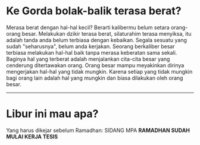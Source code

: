 # Ke Gorda bolak-balik terasa berat?
Merasa berat dengan hal-hal kecil? Berarti kalibermu belum setara orang-orang besar. Melakukan dzikir terasa berat, silaturahim terasa menyiksa, itu adalah tanda anda belum terbiasa dengan kebaikan. Segala sesuatu yang sudah "seharusnya", belum anda kerjakan. Seorang berkaliber besar terbiasa melakukan hal-hal baik tanpa merasa keberatan sama sekali. Baginya hal yang terberat adalah menjalankan cita-cita besar yang cenderung ditertawakan orang. Orang besar mampu meyakinkan dirinya mengerjakan hal-hal yang tidak mungkin. Karena setiap yang tidak mungkin bagi orang lain adalah hal yang mungkin dan biasa dilakukan oleh orang besar.

---
# Libur ini mau apa?
Yang harus dikejar sebelum Ramadhan:  SIDANG MPA
**RAMADHAN SUDAH MULAI KERJA TESIS**

